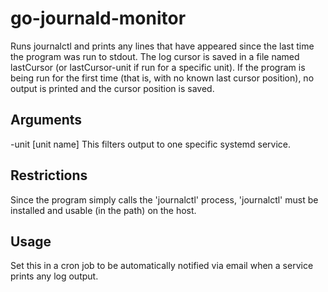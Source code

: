 # go-journald-monitor

Runs journalctl and prints any lines that have appeared since the last time the program was run to stdout. The log cursor is saved in a file named lastCursor (or lastCursor-unit if run for a specific unit). If the program is being run for the first time (that is, with no known last cursor position), no output is printed and the cursor position is saved.

## Arguments

-unit [unit name]
This filters output to one specific systemd service.

## Restrictions

Since the program simply calls the 'journalctl' process, 'journalctl' must be installed and usable (in the path) on the host.

## Usage

Set this in a cron job to be automatically notified via email when a service prints any log output.
